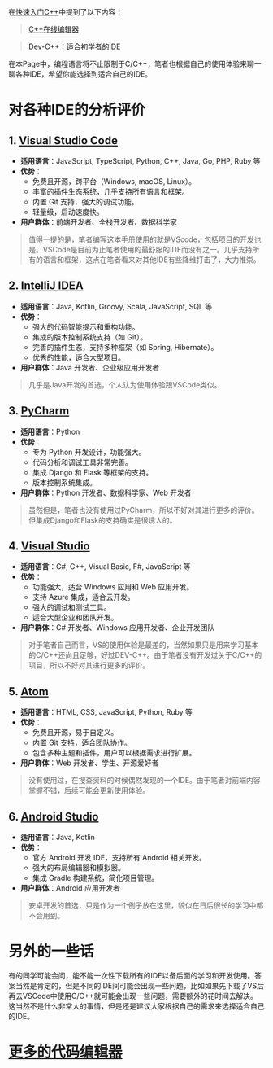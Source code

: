 在[快速入门C++](/Freshman/Quick-Start-C.md)中提到了以下内容：

> [C++在线编辑器](https://www.runoob.com/try/runcode.php?filename=helloworld&type=cpp)

> [Dev-C++：适合初学者的IDE](https://sourceforge.net/projects/orwelldevcpp/)

在本Page中，编程语言将不止限制于C/C++，笔者也根据自己的使用体验来聊一聊各种IDE，希望你能选择到适合自己的IDE。

# 对各种IDE的分析评价

## 1. [Visual Studio Code](https://code.visualstudio.com/)
- **适用语言**：JavaScript, TypeScript, Python, C++, Java, Go, PHP, Ruby 等
- **优势**：
  - 免费且开源，跨平台（Windows, macOS, Linux）。
  - 丰富的插件生态系统，几乎支持所有语言和框架。
  - 内置 Git 支持，强大的调试功能。
  - 轻量级，启动速度快。
- **用户群体**：前端开发者、全栈开发者、数据科学家

> 值得一提的是，笔者编写这本手册使用的就是VScode，包括项目的开发也是。VSCode是目前为止笔者使用的最舒服的IDE而没有之一。几乎支持所有的语言和框架，这点在笔者看来对其他IDE有些降维打击了，大力推崇。

## 2. [IntelliJ IDEA](https://www.jetbrains.com/idea/)
- **适用语言**：Java, Kotlin, Groovy, Scala, JavaScript, SQL 等
- **优势**：
  - 强大的代码智能提示和重构功能。
  - 集成的版本控制系统支持（如 Git）。
  - 完善的插件生态，支持多种框架（如 Spring, Hibernate）。
  - 优秀的性能，适合大型项目。
- **用户群体**：Java 开发者、企业级应用开发者

> 几乎是Java开发的首选，个人认为使用体验跟VSCode类似。

## 3. [PyCharm](https://www.jetbrains.com/pycharm/)
- **适用语言**：Python
- **优势**：
  - 专为 Python 开发设计，功能强大。
  - 代码分析和调试工具非常完善。
  - 集成 Django 和 Flask 等框架的支持。
  - 版本控制系统集成。
- **用户群体**：Python 开发者、数据科学家、Web 开发者

> 虽然但是，笔者也没有使用过PyCharm，所以不好对其进行更多的评价。但集成Django和Flask的支持确实是很诱人的。

## 4. [Visual Studio](https://visualstudio.microsoft.com/vs/)
- **适用语言**：C#, C++, Visual Basic, F#, JavaScript 等
- **优势**：
  - 功能强大，适合 Windows 应用和 Web 应用开发。
  - 支持 Azure 集成，适合云开发。
  - 强大的调试和测试工具。
  - 适合大型企业和团队开发。
- **用户群体**：C# 开发者、Windows 应用开发者、企业开发团队

> 对于笔者自己而言，VS的使用体验是最差的，当然如果只是用来学习基本的C/C++还尚且足够，好过DEV-C++。由于笔者没有开发过关于C/C++的项目，所以不好对其进行更多的评价。

## 5. [Atom](https://atom.io/)
- **适用语言**：HTML, CSS, JavaScript, Python, Ruby 等
- **优势**：
  - 免费且开源，易于自定义。
  - 内置 Git 支持，适合团队协作。
  - 包含多种主题和插件，用户可以根据需求进行扩展。
- **用户群体**：Web 开发者、学生、开源爱好者

> 没有使用过，在搜查资料的时候偶然发现的一个IDE。由于笔者对前端内容掌握不错，后续可能会更新使用体验。

## 6. [Android Studio](https://developer.android.com/studio)
- **适用语言**：Java, Kotlin
- **优势**：
  - 官方 Android 开发 IDE，支持所有 Android 相关开发。
  - 强大的布局编辑器和模拟器。
  - 集成 Gradle 构建系统，简化项目管理。
- **用户群体**：Android 应用开发者

> 安卓开发的首选，只是作为一个例子放在这里，貌似在日后很长的学习中都不会用到。

# 另外的一些话

有的同学可能会问，能不能一次性下载所有的IDE以备后面的学习和开发使用。答案当然是肯定的，但是不同的IDE间可能会出现一些问题，比如如果先下载了VS后再去VSCode中使用C/C++就可能会出现一些问题，需要额外的花时间去解决。这当然不是什么非常大的事情，但是还是建议大家根据自己的需求来选择适合自己的IDE。

# [更多的代码编辑器](https://oi-wiki.org/tools/)